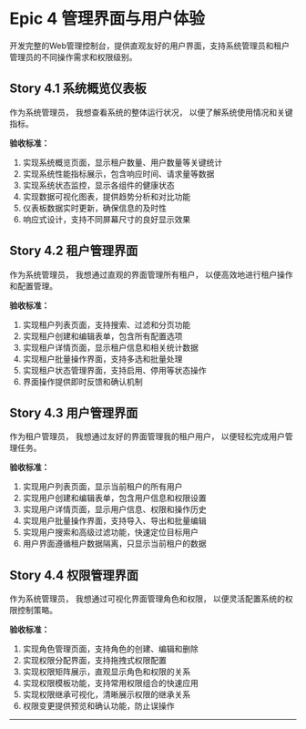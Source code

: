 # Epic 4 管理界面与用户体验

开发完整的Web管理控制台，提供直观友好的用户界面，支持系统管理员和租户管理员的不同操作需求和权限级别。

## Story 4.1 系统概览仪表板
作为系统管理员，
我想查看系统的整体运行状况，
以便了解系统使用情况和关键指标。

**验收标准：**
1. 实现系统概览页面，显示租户数量、用户数量等关键统计
2. 实现系统性能指标展示，包含响应时间、请求量等数据
3. 实现系统状态监控，显示各组件的健康状态
4. 实现数据可视化图表，提供趋势分析和对比功能
5. 仪表板数据实时更新，确保信息的及时性
6. 响应式设计，支持不同屏幕尺寸的良好显示效果

## Story 4.2 租户管理界面
作为系统管理员，
我想通过直观的界面管理所有租户，
以便高效地进行租户操作和配置管理。

**验收标准：**
1. 实现租户列表页面，支持搜索、过滤和分页功能
2. 实现租户创建和编辑表单，包含所有配置选项
3. 实现租户详情页面，显示租户信息和相关统计数据
4. 实现租户批量操作界面，支持多选和批量处理
5. 实现租户状态管理界面，支持启用、停用等状态操作
6. 界面操作提供即时反馈和确认机制

## Story 4.3 用户管理界面
作为租户管理员，
我想通过友好的界面管理我的租户用户，
以便轻松完成用户管理任务。

**验收标准：**
1. 实现用户列表页面，显示当前租户的所有用户
2. 实现用户创建和编辑表单，包含用户信息和权限设置
3. 实现用户详情页面，显示用户信息、权限和操作历史
4. 实现用户批量操作界面，支持导入、导出和批量编辑
5. 实现用户搜索和高级过滤功能，快速定位目标用户
6. 用户界面遵循租户数据隔离，只显示当前租户的数据

## Story 4.4 权限管理界面
作为系统管理员，
我想通过可视化界面管理角色和权限，
以便灵活配置系统的权限控制策略。

**验收标准：**
1. 实现角色管理页面，支持角色的创建、编辑和删除
2. 实现权限分配界面，支持拖拽式权限配置
3. 实现权限矩阵展示，直观显示角色和权限的关系
4. 实现权限模板功能，支持常用权限组合的快速应用
5. 实现权限继承可视化，清晰展示权限的继承关系
6. 权限变更提供预览和确认功能，防止误操作

---
